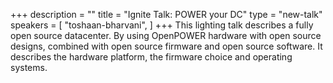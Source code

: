 +++
description = ""
title = "Ignite Talk: POWER your DC"
type = "new-talk"
speakers = [
        "toshaan-bharvani",
]
+++
This lighting talk describes a fully open source datacenter. By using OpenPOWER hardware with open source designs, combined with open source firmware and open source software. It describes the hardware platform, the firmware choice and operating systems.